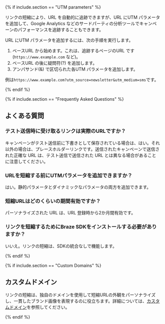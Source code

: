 {% if include.section == "UTM parameters" %}

リンクの短縮により、URL を自動的に追跡できますが、URL にUTM パラメータを追加して、Google Analytics などのサードパーティの分析ツールでキャンペーンのパフォーマンスを追跡することもできます。

URL にUTM パラメータを追加するには、次の手順を実行します。

1. ベースURL から始めます。これは、追跡するページのURL です(`https://www.example.com` など)。
2. ベースURL の後に疑問符(?) を追加します。
3. アンパサンド(&) で区切られた各UTM パラメータを追加します。

例は`https://www.example.com?utm_source=newsletter&utm_medium=sms`です。

{% endif %}

{% if include.section == "Frequently Asked Questions" %}

## よくある質問

### テスト送信時に受け取るリンクは実際のURLですか？

キャンペーンがテスト送信前に下書きとして保存されている場合は、はい。それ以外の場合は、プレースホルダーリンクです。送信されたキャンペーンで送信された正確な URL は、テスト送信で送信された URL とは異なる場合があることに注意してください。

### URLを短縮する前にUTMパラメータを追加できますか？

はい。静的パラメータとダイナミックなパラメータの両方を追加できます。 

### 短縮URLはどのくらいの期間有効ですか？

パーソナライズされた URL は、URL 登録時から2か月間有効です。

### リンクを短縮するためにBraze SDKをインストールする必要がありますか？

いいえ。リンクの短縮は、SDKの統合なしで機能します。

{% endif %}

{% if include.section == "Custom Domains" %}

## カスタムドメイン

リンクの短縮は、独自のドメインを使用して短縮URLの外観をパーソナライズし、一貫したブランド画像を表現するのに役立ちます。詳細については、[カスタムドメイン]({{site.baseurl}}/user_guide/message_building_by_channel/sms_mms_rcs/link_shortening/custom_domains/)を参照してください。

{% endif %}